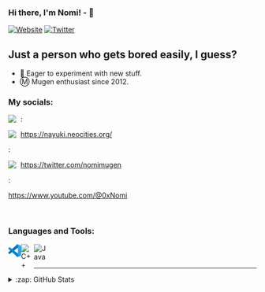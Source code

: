 ### Hi there, I'm Nomi! - 👋 

[![Website](https://img.shields.io/badge/My%20website-37.1k-red?style=for-the-badge&logo=internetexplorer&url=https%3A%2F%2Fhttps://nayuki.neocities.org)](https://nayuki.neocities.org/)
[![Twitter](https://img.shields.io/badge/Twitter-593-white?style=for-the-badge&logo=twitter)](https://twitter.com/nomimugen)

## Just a person who gets bored easily, I guess?

- 🎀 Eager to experiment with new stuff.
- Ⓜ️ Mugen enthusiast since 2012.

### My socials:

<img align="left" width="25px" src="https://icons.veryicon.com/png/o/miscellaneous/base-icon-library-1/internet-54.png"><p>: </p> https://nayuki.neocities.org/
<img align="left" width="25px" src="https://github.com/user-attachments/assets/36ab84b4-f9a1-4b2c-ae49-d00a9ac40443"><p>: </p> https://twitter.com/nomimugen
<img align="left" width="25px" src="https://upload.wikimedia.org/wikipedia/commons/e/ef/Youtube_logo.png"><p>: </p> https://www.youtube.com/@0xNomi

<br>

### Languages and Tools:

<img align="left" alt="Visual Studio Code" width="26px" src="https://raw.githubusercontent.com/github/explore/80688e429a7d4ef2fca1e82350fe8e3517d3494d/topics/visual-studio-code/visual-studio-code.png" />
<img align="left" alt="C++" width="26px" src="https://upload.wikimedia.org/wikipedia/commons/thumb/1/18/ISO_C%2B%2B_Logo.svg/1200px-ISO_C%2B%2B_Logo.svg.png" />
<img align="left" alt="Java" width="26px" src="https://freepikpsd.com/file/2019/10/java-logo-transparent-png-5-Transparent-Images.png" />

<br>
<br>

---

<details>
  <summary>:zap: GitHub Stats</summary>

  ![Nomi's GitHub stats](https://github-readme-stats.vercel.app/api?username=nomeeh)

</details>
